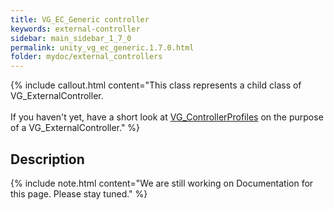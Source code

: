 ```yaml
---
title: VG_EC_Generic controller
keywords: external-controller
sidebar: main_sidebar_1_7_0
permalink: unity_vg_ec_generic.1.7.0.html
folder: mydoc/external_controllers
---
```


{% include callout.html content="This class represents a child class of VG_ExternalController.<br><br> If you haven't yet, have a short look at [VG_ControllerProfiles](unity_component_vgcontrollerprofile.1.7.0.html) on the purpose of a VG_ExternalController." %}

## Description 

{% include note.html content="We are still working on Documentation for this page. Please stay tuned." %}